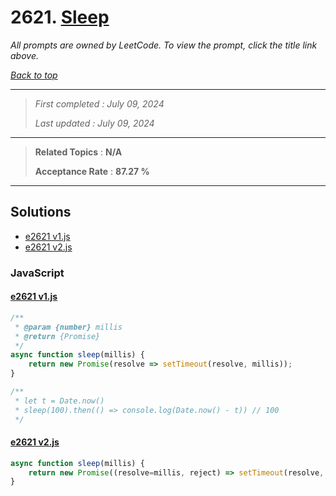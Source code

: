 # 2621. [Sleep](<https://leetcode.com/problems/sleep>)

*All prompts are owned by LeetCode. To view the prompt, click the title link above.*

*[Back to top](<../README.md>)*

------

> *First completed : July 09, 2024*
>
> *Last updated : July 09, 2024*

------

> **Related Topics** : **N/A**
>
> **Acceptance Rate** : **87.27 %**

------

## Solutions

- [e2621 v1.js](<../my-submissions/e2621 v1.js>)
- [e2621 v2.js](<../my-submissions/e2621 v2.js>)
### JavaScript
#### [e2621 v1.js](<../my-submissions/e2621 v1.js>)
```JavaScript
/**
 * @param {number} millis
 * @return {Promise}
 */
async function sleep(millis) {
    return new Promise(resolve => setTimeout(resolve, millis));
}

/** 
 * let t = Date.now()
 * sleep(100).then(() => console.log(Date.now() - t)) // 100
 */
```

#### [e2621 v2.js](<../my-submissions/e2621 v2.js>)
```JavaScript
async function sleep(millis) {
    return new Promise((resolve=millis, reject) => setTimeout(resolve, millis));
}
```

